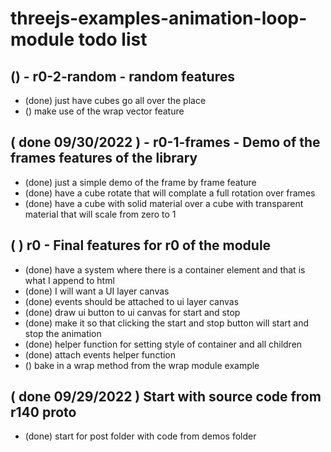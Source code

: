 # threejs-examples-animation-loop-module todo list

## () - r0-2-random - random features
* (done) just have cubes go all over the place
* () make use of the wrap vector feature

## ( done 09/30/2022 ) - r0-1-frames - Demo of the frames features of the library
* (done) just a simple demo of the frame by frame feature
* (done) have a cube rotate that will complate a full rotation over frames
* (done) have a cube with solid material over a cube with transparent material that will scale from zero to 1

## ( ) r0 - Final features for r0 of the module
* (done) have a system where there is a container element and that is what I append to html
* (done) I will want a UI layer canvas
* (done) events should be attached to ui layer canvas
* (done) draw ui button to ui canvas for start and stop
* (done) make it so that clicking the start and stop button will start and stop the animation
* (done) helper function for setting style of container and all children
* (done) attach events helper function
* () bake in a wrap method from the wrap module example

## ( done 09/29/2022 ) Start with source code from r140 proto
* (done) start for post folder with code from demos folder